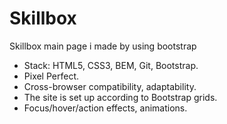 # Skillbox
Skillbox main page i made by using bootstrap 
* Stack: HTML5, CSS3, BEM, Git, Bootstrap.
* Pixel Perfect.
* Cross-browser compatibility, adaptability.
* The site is set up according to Bootstrap grids.
* Focus/hover/action effects, animations.
